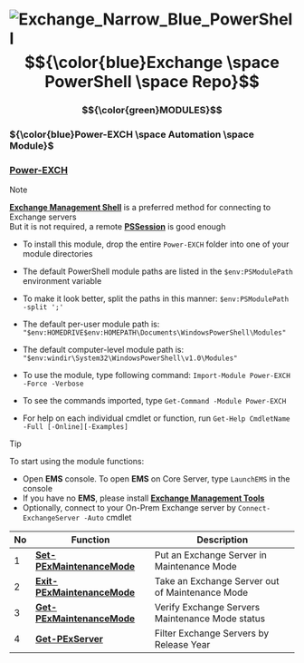 # ![Exchange_Narrow_Blue_PowerShell](https://github.com/rgel/Exchange/assets/6964549/a8380f46-2c64-4a8f-ad8a-a2e9de90f04d)$${\color{blue}Exchange \space PowerShell \space Repo}$$

### $${\color{green}MODULES}$$

### ${\color{blue}Power-EXCH \space Automation \space Module}$
### [<ins>Power-EXCH</ins>](https://github.com/rgel/Exchange/tree/main/Power-EXCH)

> [!NOTE]
> [<b>Exchange Management Shell</b>](https://learn.microsoft.com/en-us/powershell/exchange/open-the-exchange-management-shell?view=exchange-ps) is a preferred method for connecting to Exchange servers\
> But it is not required, a remote [<b>PSSession</b>](https://learn.microsoft.com/en-us/powershell/exchange/connect-to-exchange-servers-using-remote-powershell?view=exchange-ps) is good enough

+ To install this module, drop the entire `Power-EXCH` folder into one of your module directories

+ The default PowerShell module paths are listed in the `$env:PSModulePath` environment variable

+ To make it look better, split the paths in this manner: `$env:PSModulePath -split ';'`

+ The default per-user module path is: `"$env:HOMEDRIVE$env:HOMEPATH\Documents\WindowsPowerShell\Modules"`

+ The default computer-level module path is: `"$env:windir\System32\WindowsPowerShell\v1.0\Modules"`

+ To use the module, type following command: `Import-Module Power-EXCH -Force -Verbose`

+ To see the commands imported, type `Get-Command -Module Power-EXCH`

+ For help on each individual cmdlet or function, run `Get-Help CmdletName -Full [-Online][-Examples]`

> [!TIP]
> To start using the module functions:

+ Open <b>EMS</b> console. To open <b>EMS</b> on Core Server, type `LaunchEMS` in the console
+ If you have no <b>EMS</b>, please install [<b>Exchange Management Tools</b>](https://learn.microsoft.com/en-us/exchange/plan-and-deploy/post-installation-tasks/install-management-tools?view=exchserver-2019)
+ Optionally, connect to your On-Prem Exchange server by `Connect-ExchangeServer -Auto` cmdlet

|No|Function|Description|
|----|----|----|
|1|[<b>Set-PExMaintenanceMode</b>](https://ps1code.com/2024/02/05/pexmm/)|Put an Exchange Server in Maintenance Mode|
|2|[<b>Exit-PExMaintenanceMode</b>](https://ps1code.com/2024/02/05/pexmm/)|Take an Exchange Server out of Maintenance Mode|
|3|[<b>Get-PExMaintenanceMode</b>](https://ps1code.com/2024/02/05/pexmm/)|Verify Exchange Servers Maintenance Mode status|
|4|[<b>Get-PExServer</b>](https://ps1code.com/2024/02/16/pexsrv/)|Filter Exchange Servers by Release Year|
